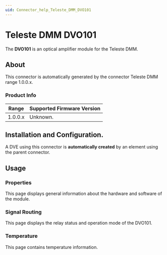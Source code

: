 ```yaml
---
uid: Connector_help_Teleste_DMM_DVO101
---
```


# Teleste DMM DVO101

The **DVO101** is an optical amplifier module for the Teleste DMM.

## About

This connector is automatically generated by the connector Teleste DMM range 1.0.0.x.

### Product Info

| Range | Supported Firmware Version |
|------------------|-----------------------------|
| 1.0.0.x          | Unknown.                    |

## Installation and Configuration.

A DVE using this connector is **automatically created** by an element using the parent connector.

## Usage

### Properties

This page displays general information about the hardware and software of the module.

### Signal Routing

This page displays the relay status and operation mode of the DVO101.

### Temperature

This page contains temperature information.
